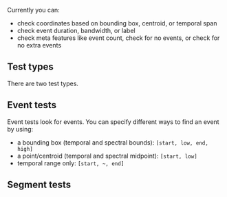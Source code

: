 

Currently you can:

- check coordinates based on bounding box, centroid, or temporal span
- check event duration, bandwidth, or label
- check meta features like event count, check for no events, or check for no extra events


 ## Test types


 There are two test types. 
 
 ## Event tests
 
 Event tests look for events. You can specify different
 ways to find an event by using:
 - a bounding box (temporal and spectral bounds): `[start, low, end, high]`
 - a point/centroid (temporal and spectral midpoint): `[start, low]`
 - temporal range only: `[start, ~, end]`

 ## Segment tests